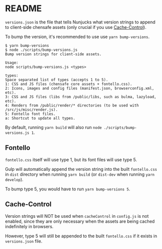 # README

`versions.json` is the file that tells Nunjucks what version strings to append to client-side chensafe assets (only crucial if you use [Cache-Control](#cache-control)).

To bump the version, it's recommended to use use `yarn bump-versions`.

```none
$ yarn bump-versions
$ node ./scripts/bump-versions.js
Bump version strings for client-side assets.

Usage:
node scripts/bump-versions.js <types>

types:
Space separated list of types (accepts 1 to 5).
1: CSS and JS files (chensafe core assets + fontello.css).
2: Icons, images and config files (manifest.json, browserconfig.xml, etc).
3: CSS and JS files (libs from /public/libs, such as bulma, lazyload, etc).
4: Renders from /public/render/* directories (to be used with /src/js/misc/render.js).
5: Fontello font files.
a: Shortcut to update all types.
```

By default, running `yarn build` will also run `node ./scripts/bump-versions.js 1`.

## Fontello

`fontello.css` itself will use type 1, but its font files will use type 5.

Gulp will automatically append the version string into the built `fontello.css` in `dist` directory when running `yarn build` (or `dist-dev` when running `yarn develop`).

To bump type 5, you would have to run `yarn bump-versions 5`.

## Cache-Control

Version strings will NOT be used when `cacheControl` in `config.js` is not enabled, since they are only necessary when the assets are being cached indefinitely in browsers.

However, type 5 will still be appended to the built `fontello.css` if it exists in `versions.json` file.
